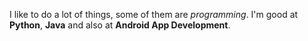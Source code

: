 I like to do a lot of things, some of them are _programming_. I'm good at __Python__, __Java__ and also at __Android App Development__.
